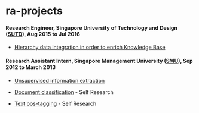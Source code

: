 # ra-projects
#### Research Engineer, Singapore University of Technology and Design ([SUTD](https://sutd.edu.sg)), Aug 2015 to Jul 2016
 - [Hierarchy data integration in order to enrich Knowledge Base](hierarchy-data)
 
#### Research Assistant Intern, Singapore Management University ([SMU](http://www.mysmu.edu/faculty/jingjiang/group.html)), Sep 2012 to March 2013
 - [Unsupervised information extraction](totem)
 
 - [Document classification](naive-bayes) - Self Research
 
 - [Text pos-tagging](hmm) - Self Research
